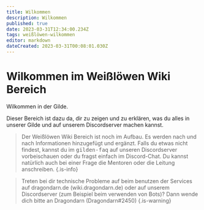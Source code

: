 ```yaml
---
title: Wilkommen
description: Wilkommen
published: true
date: 2023-03-31T12:34:00.234Z
tags: weißlöwen-wilkommen
editor: markdown
dateCreated: 2023-03-31T00:08:01.030Z
---
```


# Wilkommen im Weißlöwen Wiki Bereich
Wilkommen in der Gilde.

Dieser Bereich ist dazu da, dir zu zeigen und zu erklären, was du alles in unserer Gilde und auf unserem Discordserver machen kannst.

> Der Weißlöwen Wiki Bereich ist noch im Aufbau. Es werden nach und nach Informationen hinzugefügt und ergänzt.
Falls du etwas nicht findest, kannst du im <kbd>gilden-faq</kbd> auf unseren Discordserver vorbeischauen oder du fragst einfach im Discord-Chat.
Du kannst natürlich auch bei einer Frage die Mentoren oder die Leitung anschreiben.
{.is-info}

> Treten bei dir technische Probleme auf beim benutzen der Services auf dragondarn.de (wiki.dragondarn.de) oder auf unserem Discordserver (zum Beispiel beim verwenden von Bots)? Dann wende dich bitte an Dragondarn (Dragondarn#2450)
{.is-warning}

